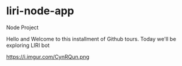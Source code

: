 # liri-node-app
Node Project 

Hello and Welcome to this installment of Github tours. Today we'll be exploring LIRI bot

https://i.imgur.com/CynRQun.png
